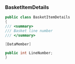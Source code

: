 ### BasketItemDetails 
```csharp
public class BasketItemDetails
{
/// <summary>
/// Basket line number
/// </summary>

[DataMember]

public int LineNumber;
}
```